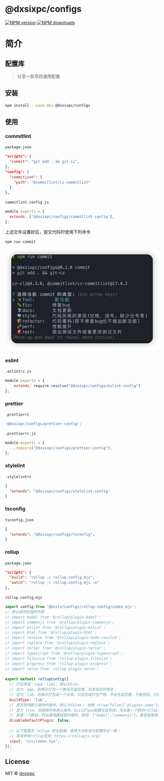 # @dxsixpc/configs

[![NPM version](https://img.shields.io/npm/v/@dxsixpc/configs.svg?style=flat)](https://www.npmjs.com/package/@dxsixpc/configs)
[![NPM downloads](http://img.shields.io/npm/dm/@dxsixpc/configs.svg?style=flat)](https://www.npmjs.com/package/@dxsixpc/configs)

# 简介

## 配置库

> 分享一些项目通用配置



## 安装

```sh
npm install --save-dev @dxsixpc/configs
```



## 使用

### commitlint

`package.json`

```json
"scripts": {
  "commit": "git add . && git-cz",
},
"config": {
  "commitizen": {
    "path": "@commitlint/cz-commitlint"
  }
},
```

`commitlint.config.js`

```js
module.exports = {
  extends: ['@dxsixpc/configs/commitlint-config'],
};
```

上述文件设置好后，提交代码时使用下列命令

```shell
npm run commit
```

![npm-run-commit](static/img/npm-run-commit.png)





### eslint

`.eslintrc.js`

```js
module.exports = {
    extends: require.resolve("@dxsixpc/configs/eslint-config")
};
```





### prettier

`.prettierrc`

```js
'@dxsixpc/configs/prettier-config';
```

`.prettierrc.js`

```js
module.exports = {
  ...require("@dxsixpc/configs/prettier-config"),
};
```





### stylelint

`.stylelintrc`

```json
{
  "extends": "@dxsixpc/configs/stylelint-config"
}
```





### tsconfig

`tsconfig.json`

```json
{
  "extends": "@dxsixpc/configs/tsconfig",
}
```





### rollup

`package.json`

```json
"scripts": {
  "build": "rollup -c rollup.config.mjs",
  "watch": "rollup -c rollup.config.mjs -w"
},
```

`rollup.config.mjs`

```js
import config from '@dxsix/configs/rollup-config/index.mjs';
// 默认提供的插件列表
// import babel from '@rollup/plugin-babel';
// import commonjs from '@rollup/plugin-commonjs';
// import eslint from '@rollup/plugin-eslint';
// import html from '@rollup/plugin-html';
// import resolve from '@rollup/plugin-node-resolve';
// import replace from '@rollup/plugin-replace';
// import terser from '@rollup/plugin-terser';
// import typescript from '@rollup/plugin-typescript';
// import filesize from 'rollup-plugin-filesize';
// import progress from 'rollup-plugin-progress';
// import serve from 'rollup-plugin-serve';

export default rollupConfig({
  // 打包类型：<app｜lib>; 默认为lib;
  // 若为：app。则表示打包一个静态页面应用。可本地实时预览；
  // 若为：lib。则表示打包成一个仓库，只会生成打包产物，不会生成页面，不能预览。只用来打包；
  buildType: 'lib',
  // 是否禁用默认提供的插件。默认为false； 参数 <true/false/['plugins-name']>
  // 若为 true。则禁用所有默认插件。buildType配置也会失效。完全是一个新的rollup，需要从头开始配置；
  // 若是一个数组，则会禁用数组里的插件。例如：["babel","commonjs"]。意思是禁用 babel和commonjs插件
  disableDefaultPlugin: false,

  // 以下配置为 rollup 原生配置。使用方式和官方配置完全一致；
  // 具体参考rollup官网：https://rollupjs.org/
  input: 'src/index.tsx',
});
```





## License

MIT © [dxsixpc](https://github.com/dxsixpc)

